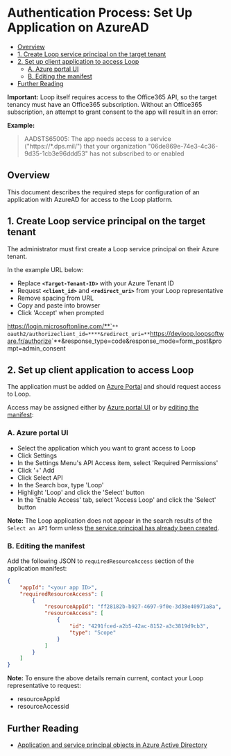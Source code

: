 # Authentication Process: Set Up Application on AzureAD

<!-- TOC -->
- [Overview](#overview)
- [1. Create Loop service principal on the target tenant](#1-create-loop-service-principal-on-the-target-tenant)
- [2. Set up client application to access Loop](#2-set-up-client-application-to-access-loop)
    - [A. Azure portal UI](#a-azure-portal-ui)
    - [B. Editing the manifest](#b-editing-the-manifest)
- [Further Reading](#further-reading)

<!-- /TOC -->

**Important:** Loop itself requires access to the Office365 API, so the target tenancy must have an Office365 subscription. Without an Office365 subscription, an attempt to grant consent to the app will result in an error:

**Example:**
> AADSTS65005: The app needs access to a service ("https://*.dps.mil/") that your organization "06de869e-74e3-4c36-9d35-1cb3e96ddd53" has not subscribed to or enabled

## Overview

This document describes the required steps for configuration of an application with AzureAD for access to the Loop platform.

## 1. Create Loop service principal on the target tenant

The administrator must first create a Loop service principal on their Azure tenant.

In the example URL below:

- Replace **`<Target-Tenant-ID>`** with your Azure Tenant ID
- Request **`<client_id>`** and **`<redirect_uri>`** from your Loop representative
- Remove spacing from URL
- Copy and paste into browser
- Click 'Accept' when prompted

https://login.microsoftonline.com/**`<Target-Tenant-ID>`** oauth2/authorizeclient_id=**`<ff28182b-b927-4697-9f0e-3d38e40971a8a>`**&redirect_uri=**`<https://devloop.loopsoftware.fr/authorize>`**&response_type=code&response_mode=form_post&prompt=admin_consent

## 2. Set up client application to access Loop

The application must be added on [Azure Portal](https://portal.azure.com/#blade/Microsoft_AAD_IAM/ActiveDirectoryMenuBlade/RegisteredApps) and should request access to Loop. 

Access may be assigned either by [Azure portal UI](#A.-Azure-portal-UI) or by [editing the manifest](#B.-Editing-manifest):

### A. Azure portal UI

- Select the application which you want to grant access to Loop 
- Click Settings
- In the Settings Menu's API Access item, select 'Required Permissions'
- Click '+' Add
- Click Select API
- In the Search box, type 'Loop'
- Highlight 'Loop' and click the 'Select' button
- In the 'Enable Access' tab, select 'Access Loop' and click the 'Select' button

**Note:** The Loop application does not appear in the search results of the `Select an API` form unless [the service principal has already been created](#1.-create-loop-service-principal-on-the-target-tenant).

### B. Editing the manifest

Add the following JSON to `requiredResourceAccess` section of the application manifest:

```json
{
    "appId": "<your app ID>",
    "requiredResourceAccess": [
        {
            "resourceAppId": "ff28182b-b927-4697-9f0e-3d38e40971a8a",
            "resourceAccess": [
                {
                    "id": "4291fced-a2b5-42ac-8152-a3c3819d9cb3",
                    "type": "Scope"
                }
            ]
        }
    ]
}
```

**Note:** To ensure the above details remain current, contact your Loop representative to request:

- resourceAppId
- resourceAccessid

## Further Reading

- [Application and service principal objects in Azure Active Directory](https://docs.microsoft.com/en-us/azure/active-directory/develop/app-objects-and-service-principals)
